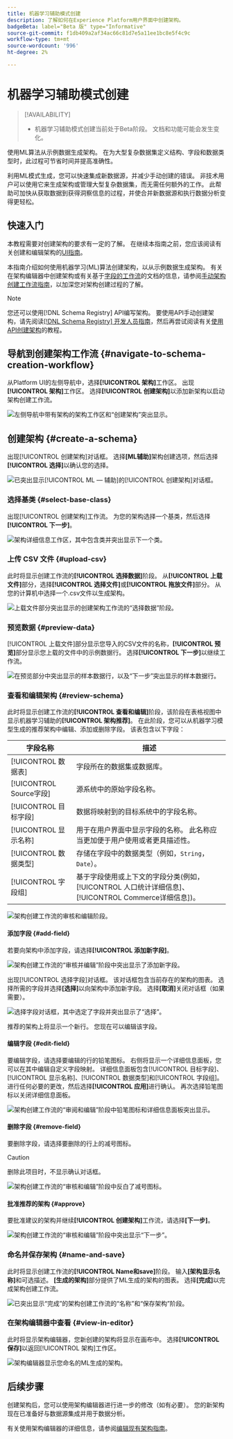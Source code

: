 ```yaml
---
title: 机器学习辅助模式创建
description: 了解如何在Experience Platform用户界面中创建架构。
badgeBeta: label="Beta 版" type="Informative"
source-git-commit: f1db409a2af34ac66c81d7e5a11ee1bc8e5f4c9c
workflow-type: tm+mt
source-wordcount: '996'
ht-degree: 2%

---
```


# 机器学习辅助模式创建

>[!AVAILABILITY]
>
>* 机器学习辅助模式创建当前处于Beta阶段。 文档和功能可能会发生变化。

使用ML算法从示例数据生成架构。 在为大型复杂数据集定义结构、字段和数据类型时，此过程可节省时间并提高准确性。

利用ML模式生成，您可以快速集成新数据源，并减少手动创建的错误。 非技术用户可以使用它来生成架构或管理大型复杂数据集，而无需任何额外的工作。 此帮助可加快从获取数据到获得洞察信息的过程，并使合并新数据源和执行数据分析变得更轻松。

## 快速入门

本教程需要对创建架构的要求有一定的了解。 在继续本指南之前，您应该阅读有关创建和编辑架构的[UI指南](./resources/schemas.md)。

本指南介绍如何使用机器学习(ML)算法创建架构，以从示例数据生成架构。 有关在架构编辑器中创建架构或有关基于[字段的工作流](https://experienceleague.adobe.com/en/docs/experience-platform/xdm/ui/field-based-workflows)的文档的信息，请参阅[手动架构创建工作流指南](https://experienceleague.adobe.com/en/docs/experience-platform/xdm/ui/resources/schemas#add-field-groups)，以加深您对架构创建过程的了解。

>[!NOTE]
>
>您还可以使用[!DNL Schema Registry] API编写架构。 要使用API手动创建架构，请先阅读[[!DNL Schema Registry] 开发人员指南](../api/getting-started.md)，然后再尝试阅读有关[使用API创建架构](../tutorials/create-schema-api.md)的教程。

## 导航到创建架构工作流 {#navigate-to-schema-creation-workflow}

从Platform UI的左侧导航中，选择&#x200B;**[!UICONTROL 架构]**&#x200B;工作区。 出现&#x200B;**[!UICONTROL 架构]**&#x200B;工作区。 选择&#x200B;**[!UICONTROL 创建架构]**&#x200B;以添加新架构以启动架构创建工作流。

![左侧导航中带有架构的架构工作区和“创建架构”突出显示。](../images/ui/ml-schema-creation/schemas-workspace-create-schema.png)

## 创建架构 {#create-a-schema}

出现[!UICONTROL 创建架构]对话框。 选择&#x200B;**[ML辅助]**&#x200B;架构创建选项，然后选择&#x200B;**[!UICONTROL 选择]**&#x200B;以确认您的选择。

![已突出显示[!UICONTROL ML — 辅助]的[!UICONTROL 创建架构]对话框。](../images/ui/ml-schema-creation/use-sample-csv.png)

### 选择基类 {#select-base-class}

出现[!UICONTROL 创建架构]工作流。 为您的架构选择一个基类，然后选择&#x200B;**[!UICONTROL 下一步]**。

![架构详细信息工作区，其中包含类并突出显示下一个类。](../images/ui/ml-schema-creation/select-base-class.png)

### 上传 CSV 文件 {#upload-csv}

此时将显示创建工作流的&#x200B;**[!UICONTROL 选择数据]**&#x200B;阶段。 从&#x200B;**[!UICONTROL 上载文件]**&#x200B;部分，选择&#x200B;**[!UICONTROL 选择文件]**&#x200B;或&#x200B;**[!UICONTROL 拖放文件]**&#x200B;部分。 从您的计算机中选择一个.csv文件以生成架构。

![上载文件部分突出显示的创建架构工作流的“选择数据”阶段。](../images/ui/ml-schema-creation/upload-files.png)

### 预览数据 {#preview-data}

[!UICONTROL 上载文件]部分显示您导入的CSV文件的名称，**[!UICONTROL 预览]**&#x200B;部分显示您上载的文件中的示例数据行。 选择&#x200B;**[!UICONTROL 下一步]**&#x200B;以继续工作流。

![在预览部分中突出显示的样本数据行，以及“下一步”突出显示的样本数据行。](../images/ui/ml-schema-creation/preview-data.png)

### 查看和编辑架构 {#review-schema}

此时将显示创建工作流的&#x200B;**[!UICONTROL 查看和编辑]**&#x200B;阶段，该阶段在表格视图中显示机器学习辅助的&#x200B;**[!UICONTROL 架构推荐]**。 在此阶段，您可以从机器学习模型生成的推荐架构中编辑、添加或删除字段。 该表包含以下字段：

| 字段名称 | 描述 |
|------------------|---------------------------------------------------------|
| [!UICONTROL 数据表] | 字段所在的数据集或数据库。 |
| [!UICONTROL Source字段] | 源系统中的原始字段名称。 |
| [!UICONTROL 目标字段] | 数据将映射到的目标系统中的字段名称。 |
| [!UICONTROL 显示名称] | 用于在用户界面中显示字段的名称。 此名称应当更加便于用户使用或者更具描述性。 |
| [!UICONTROL 数据类型] | 存储在字段中的数据类型（例如，`String`，`Date`）。 |
| [!UICONTROL 字段组] | 基于字段使用或上下文的字段分类(例如，[!UICONTROL 人口统计详细信息]、[!UICONTROL Commerce详细信息])。 |

![架构创建工作流的审核和编辑阶段。](../images/ui/ml-schema-creation/schema-recommendation.png)

#### 添加字段 {#add-field}

若要向架构中添加字段，请选择&#x200B;**[!UICONTROL 添加新字段]**。

![架构创建工作流的“审核并编辑”阶段中突出显示了添加新字段。](../images/ui/ml-schema-creation/add-new-field.png)

出现[!UICONTROL 选择字段]对话框。 该对话框包含当前存在的架构的图表。 选择所需的字段并选择&#x200B;**[选择]**&#x200B;以向架构中添加新字段。 选择&#x200B;**[取消]**&#x200B;关闭对话框（如果需要）。

![选择字段对话框，其中选定了字段并突出显示了“选择”。](../images/ui/ml-schema-creation/select-field-dialog.png)

推荐的架构上将显示一个新行。 您现在可以编辑该字段。

#### 编辑字段 {#edit-field}

要编辑字段，请选择要编辑的行的铅笔图标。 右侧将显示一个详细信息面板，您可以在其中编辑自定义字段映射。 详细信息面板包含[!UICONTROL 目标字段]、[!UICONTROL 显示名称]、[!UICONTROL 数据类型]和[!UICONTROL 字段组]。 进行任何必要的更改，然后选择&#x200B;**[!UICONTROL 应用]**&#x200B;进行确认。 再次选择铅笔图标以关闭详细信息面板。

![架构创建工作流的“审阅和编辑”阶段中铅笔图标和详细信息面板突出显示。](../images/ui/ml-schema-creation/edit-field.png)

#### 删除字段 {#remove-field}

要删除字段，请选择要删除的行上的减号图标。

>[!CAUTION]
>
>删除此项目时，不显示确认对话框。

![架构创建工作流的“审核和编辑”阶段中反白了减号图标。](../images/ui/ml-schema-creation/remove-field.png)

#### 批准推荐的架构 {#approve}

要批准建议的架构并继续&#x200B;**[!UICONTROL 创建架构]**&#x200B;工作流，请选择&#x200B;**[下一步]**。

![架构创建工作流的“审核和编辑”阶段中突出显示“下一步”。](../images/ui/ml-schema-creation/next.png)

### 命名并保存架构 {#name-and-save}

此时将显示创建工作流的&#x200B;**[!UICONTROL Name和save]**&#x200B;阶段。 输入&#x200B;**[架构显示名称]**&#x200B;和可选描述。 **[生成的架构]**&#x200B;部分提供了ML生成的架构的图表。 选择&#x200B;**[完成]**&#x200B;以完成架构创建工作流。

![已突出显示“完成”的架构创建工作流的“名称”和“保存架构”阶段。](../images/ui/ml-schema-creation/name-and-save.png)

### 在架构编辑器中查看 {#view-in-editor}

此时将显示架构编辑器，您新创建的架构将显示在画布中。 选择&#x200B;**[!UICONTROL 保存]**&#x200B;以返回[!UICONTROL 架构]工作区。

![架构编辑器显示您命名的ML生成的架构。](../images/ui/ml-schema-creation/schema-editor.png)

## 后续步骤

创建架构后，您可以使用架构编辑器进行进一步的修改（如有必要）。 您的新架构现在已准备好与数据源集成并用于数据分析。

有关使用架构编辑器的详细信息，请参阅[编辑现有架构指南](https://experienceleague.adobe.com/en/docs/experience-platform/xdm/ui/resources/schemas#edit)。
